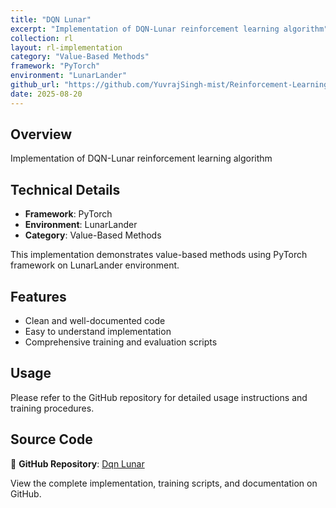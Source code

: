 ```yaml
---
title: "DQN Lunar"
excerpt: "Implementation of DQN-Lunar reinforcement learning algorithm"
collection: rl
layout: rl-implementation
category: "Value-Based Methods"
framework: "PyTorch"
environment: "LunarLander"
github_url: "https://github.com/YuvrajSingh-mist/Reinforcement-Learning/tree/master/DQN-Lunar"
date: 2025-08-20
---
```


## Overview
Implementation of DQN-Lunar reinforcement learning algorithm

## Technical Details
- **Framework**: PyTorch
- **Environment**: LunarLander
- **Category**: Value-Based Methods


This implementation demonstrates value-based methods using PyTorch framework on LunarLander environment.

## Features
- Clean and well-documented code
- Easy to understand implementation
- Comprehensive training and evaluation scripts

## Usage
Please refer to the GitHub repository for detailed usage instructions and training procedures.


## Source Code
📁 **GitHub Repository**: [Dqn Lunar](https://github.com/YuvrajSingh-mist/Reinforcement-Learning/tree/master/DQN-Lunar)

View the complete implementation, training scripts, and documentation on GitHub.

